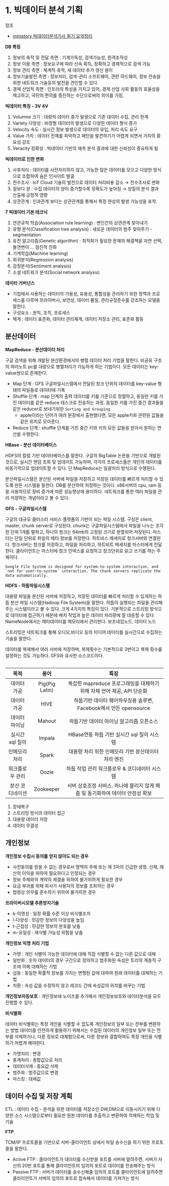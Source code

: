 # 1. 빅데이터 분석 기획

참조

- [ministory 빅데이터분석기사 필기 요약정리](https://ohaengsa.tistory.com/entry/%EB%B9%85%EB%8D%B0%EC%9D%B4%ED%84%B0%EB%B6%84%EC%84%9D%EA%B8%B0%EC%82%AC-%ED%95%84%EA%B8%B0-1%EA%B3%BC%EB%AA%A9-%EC%9A%94%EC%95%BD%EC%A0%95%EB%A6%AC)

**DB 특징**

1. 정보의 축적 및 전달 측면 : 기계가독성, 검색가능성, 원격조작성
2. 정보 이용 측면 : 정보요구에 따라 신속 획득, 정확하고 경제적으로 검색 가능
3. 정보 관리 측면 : 쳬계적 축적, 새 데이터 추가 갱신 용이
4. 정보기술발전 측면 : 정보처리, 검색-관리 소프트웨어, 관련 하드웨어, 정보 전송을 위한 네트워크 기술등의 발전을 견인할 수 있다.
5. 경제 산업적 측면 : 인프라의 특성을 가지고 있어, 경제 산업 사회 활동의 효율성을 제고하고, 국민의 편의를 증진하는 수단으로써의 의미를 가짐.

**빅데이터 특징 - 3V 4V**

1. Volumne 크기 : 대량의 데이터 증가 발생으로 기존 데이터 수집, 관리 한계
2. Variety 다양성 : 비정형 데이터의 발생으로 다양한 데이터 형식 증가
3. Velocity 속도 : 실시간 정보 발생으로 데이터의 유입, 처리 속도 요구
4. Value 가치 : 데이터 전체를 파악하고 패턴을 발견하기가 어렵게 되면서 가치의 중요성 강조
5. Veracity 정확성 : 빅데이터 기반의 예측 분석 결과에 대한 신뢰성이 중요하게 됨

**빅데이터로 인한 변화**

1. 사후처리 : 데이터를 사전처리하지 않고, 가능한 많은 데이터를 모으고 다양한 방식으로 조합하여 숨은 인사이트 발굴
2. 전수조사 : IoT Cloud 기술의 발전으로 데이터 처리비용 감소 $\to$ 전수조사로 변화
3. 질보다 양 : 수집 데이터의 양이 증가할수록 정확도가 높아짐 $\to$ 양질의 분석 결과 산출에 긍정적 영향
4. 상관관계 : 인과관계 보다는 상관관계를 통해서 특정 현상의 발생 가능성을 포착.

**7 빅데이터 기본 테크닉**

1. 연관규칙 학습(Association rule learning) : 변인간의 상관관계 찾아내기
2. 유형 분석(Classification tree analysis) : 새로운 데이터의 범주 찾아주기 - segmentation
3. 유전 알고리즘(Genetic algorithm) : 최적화가 필요한 문제의 해결책을 자연 선택, 돌연변이 ... 점진적 진화
4. 기계학습(Machine learning)
5. 회귀분석(Regression analysis)
6. 감정분석(Sentiment analysis)
7. 소셜 네트워크 분석(Social network analysis)

**데이터 거버넌스**

- 기업에서 사용하는 데이터의 가용성, 유용성, 통합성을 관리하기 위한 정책과 프로세스를 다루며 프라이버시, 보안성, 데이터 품질, 관리규정준수를 강조하는 모델을 말한다.
- 구성요소 : 원칙, 조직, 프로세스
- 체계 : 데이터 표준화, 데이터 관리체계, 데이터 저장소 관리, 표준화 활동

## 분산데이터

**MapReduce - 분산데이터 처리**

구글 검색을 위해 개발된 분산환경에서의 병렬 데이터 처리 기법을 말한다. 비공유 구조의 여러노트 pc를 대량으로 병렬처리가 가능하게 하는 기법이다. 모든 데이터는 key-value쌍으로 존재한다.

- Map 단계 : GFS 구글파일시스템에서 전달된 청크 단위의 데이터를 key-value 형태의 파일들로 데이터에 기록
- Shuffle 단계 : map 단계의 출력 데이터를 키를 기준으로 정렬하고, 동일한 키를 가진 데이터를 같은 reduce 테스크로 전송하는 과정. 동일한 키를 가진 중간 결과들을 같은 reducer로 보내기위한 `Sorting and Grouping`
  - apple이라는 단어가 여러 문장에서 출현했다면, 모든 apple키와 관련된 값들을 같은 위치로 모아준다.
- Reduce 단계 : shuffle 단계를 거친 중간 키와 키의 모든 값들을 받아서 원하는 연산을 수행한다.

**HBase - 분산 데이터베이스**

HDFS의 칼럼 기반 데이터베이스를 말한다. 구글의 BigTable 논문을 기반으로 개발된 것으로, 실시간 랜덤 조회 및 업데이트 가능하며, 각각의 프로세스들은 개인의 데이터를 비동기적으로 업데이트할 수 있다. 단 MapReduce는 일괄처리 방식으로 수행된다.

분산파일시스템은 분산된 서버에 파일을 저장하고 저장된 데이터를 빠르게 처리할 수 있도록 만든 시스템을 말한다. DB를 분산하여 저정하는 것이다. x86서버의 cpu, ram 등을 사용하므로 장비 증가에 따른 성능향상에 용이하다. 네트워크를 통한 여러 파일을 관리 저장하는 개념이라고 볼 수 있다.

**GFS - 구글파일시스템**

구글의 대규모 클러스터 서비스 플랫폼의 기반이 되는 파일 시스템. 구성은 client, master, chunk server로 구성된다. chunk는 구글파일시스템에서 파일을 나누는 조각 한 단위 1개를 말하고, 하나의 청크는 64mb의 고정된 크기로 분할되어 저장된다. 마스터는 단일 단위로 파일의 메타 정보를 저장한다. 하트비스 메세지로 청크서버와 연결된다. 청크서버는 청크를 저장하고, 파일을 처리하고, 하트비트 메세지를 마스터에게 전달한다. 클라이언트는 마스터에 청크 인덱스를 요청하고 청크단위로 읽고 쓰기를 하는 주체이다.

```{figure} https://upload.wikimedia.org/wikipedia/commons/thumb/c/c3/GoogleFileSystemGFS.svg/300px-GoogleFileSystemGFS.svg.png
Google File System is designed for system-to-system interaction, and `not for user-to-system` interaction. The chunk servers replicate the data automatically.
```

**HDFS - 하둡파일시스템**

대용량 파일을 분산된 서버에 저장하고, 저장된 데이터를 빠르게 처리할 수 있게하는 하둡 분산 파일 시스템(Hadoop File System)을 말한다. 하둡이 실행되는 파일을 관리해주는 시스템이라고 볼 수 있다. 크게 4가지의 특징이 있다. 기본적으로 스트리밍 방식으로 데이터에 접근하기 때문에 배치 작업과 높은 데이터 처리량에 잘 대응할 수 있다. NameNode에서는 메타데이터를 메모리에서 관리한다. 보조네임노드, 데이터 노드

스트리밍은 네트워크를 통해 오디오,비디오 등의 미디어 데이터를 실시간으로 수집하는 기술을 말한다.

데이터를 복제해서 여러 서버에 저장하며, 복제횟수는 기본적으로 3번이고 복제 횟수를 설정하는 것도 가능하다. GFS와 유사한 소스코드이다.

```{figure} https://blog.kakaocdn.net/dn/bNtyTE/btrc7O872Sa/iohONNse4K7WG4UNnNPrhk/img.png
```

| 목적 | 용어 | 특징 |
|:-:|:-:|:-:|
|데이터 가공|Pig(Pig Latin)|복잡한 mapreduce 프로그래밍을 대체하기 위해 자체 언어 제공, API 단순화|
|데이터 가공|HIVE|하둡기반 데이터 웨어하우징용 솔루변, Facebook에서 만든 opensource|
|데이터 마이닝|Mahout|하둡기반 데이터 마이닝 알고리즘 오픈소스|
|실시간 sql 질의|Impala|HBase연동 하둡 기반 실시간 sql 질의 시스템|
|인메모리 처리|Spark|대용량 처리 위한 인메모리 기반 분산데이터 처리 엔진|
|워크플로우 관리|Oozie|하둡 작업 관리 워크플로우 & 코디네이터 시스템|
|분산 코디네이션|Zookeeper|서버 상호조정 서비스. 하나에 몰리지 않게 해줌 및 동기화하여 데이터 안정성 확보|

1. 장애복구
2. 스트리밍 방식의 데이터 접근
3. 대용량 데이터 저장
4. 데이터 무결성

## 개인정보

**개인정보 수집시 동의를 얻지 않아도 되는 경우**

- 사전동의를 받을 수 없는 경우로서 명백히 주체 또는 제 3자의 긴급한 생명, 신체, 재산의 이익을 위하여 필요하다고 인정되는 경우
- 정보 주체와의 계약의 체결을 위하여 불가피하게 필요한 경우
- 요금 부과를 위해 회사가 사용자의 정보를 조회하는 경우
- 법령상 의무를 준수하기 위하여 불가피한 경우

**프라이버시모델 추론방지기술**

- k-익명성 : 일정 확률 수준 이상 비식별조치
- l-다양성 : 민감한 정보의 다양성을 높임
- t-근접성 : 민감한 정보의 분포를 낮춤
- m-유일성 : 재식별 가능성 위험을 낮춤

**개인정보 익명 처리 기법**

- 가명 : 개인 식별이 가능한 데이터에 대해 직접 식별할 수 없는 다른 값으로 대체
- 일반화 : 숫자 데이터의 경우 구간으로 정의하고 범주화된 속성은 트리의 계층적 구조에 의해 대체하는 기법
- 섭동 : 동일한 확률적 정보를 가지는 변형된 값에 대하여 원래 데이터를 대체하는 기법
- 치환 : 속성 값을 수정하지 않고 레코드 간에 속성값의 위치를 바꾸는 기법

**개인정보차등보호** : 개인정보에 노이즈를 추가해서 개인정보보호와 데이터분석을 모두 진행할 수 있다.

**비식별화**

데이터 비식별화는 특정 개인을 식별할 수 없도록 개인정보의 일부 또는 전부를 변환하는 방법
데이터를 안전하게 활용하기 위해서는 수집된 데이터의 개인정보 일부 또는 전부를 삭제하거나, 다른 정보로 대체함으로써, 다른 정보와 결합하여도 특정 개인을 식별하기 어렵게 해야한다.

- 가명처리 : 변경
- 총계처리 : 총합값으로 처리
- 데이터삭제 : 중요값 삭제
- 범주화 : 범주값으로 변경
- 마스킹 : 대체값

## 데이터 수집 및 저장 계획

ETL : 데이터 수집 - 분석을 위한 데이터를 저장소인 DW,DM으로 이동시키기 위해 다양한 소스 시스템으로부터 필요한 원본 데이터를 추출하고 변환하여 적재하는 작업 및 기술

**FTP**

TCM/IP 프로토콜을 기반으로 서버-클라이언트 상에서 파일 송수신을 하기 위한 프로토콜을 말한다.

- Active FTP : 클라이언트가 데이터를 수신받을 포트를 서버에 알려주면, 서버가 자신의 20번 포트를 통해 클라이언트의 임의의 포트로 데이터를 전송해주는 방식
- Passive FTP : 서버가 데이터를 송수신해줄 임의의 포트를 클라이언트에 알려주면 클라이언트가 서버의 임의의 포트로 접속해서 데이터를 가져가는 방식
